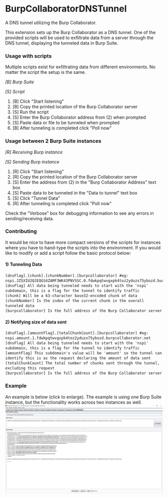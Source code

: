 # BurpCollaboratorDNSTunnel
A DNS tunnel utilizing the Burp Collaborator.

This extension sets up the Burp Collaborator as a DNS tunnel.  One of the provided scripts will be used to exfiltrate data from a server through the DNS tunnel, displaying the tunneled data in Burp Suite.

### Usage with scripts
Multiple scripts exist for exfiltrating data from different environments.  No matter the script the setup is the same.

_[B] Burp Suite_

_[S] Script_

1) [B] Click "Start listening"
2) [B] Copy the printed location of the Burp Collaborator server
3) [S] Run the script
4) [S] Enter the Burp Collaborator address from (2) when prompted
5) [S] Paste data or file to be tunneled when prompted
6) [B] After tunneling is completed click "Poll now"

### Usage between 2 Burp Suite instances
_[R] Receiving Burp instance_

_[S] Sending Burp instance_

1) [R] Click "Start listening"
2) [R] Copy the printed location of the Burp Collaborator server
3) [S] Enter the address from (2) in the "Burp Collaborator Address" text box
4) [S] Paste data to be tunneled in the "Data to tunnel" text box
5) [S] Click "Tunnel Data"
6) [R] After tunneling is completed click "Poll now"

Check the "Verbose" box for debugging information to see any errors in sending/receiving data.

### Contributing
It would be nice to have more compact versions of the scripts for instances where you have to hand-type the scripts into the environment.  If you would like to modify or add a script follow the basic protocol below:

#### 1) Tunneling Data
```
[dnsFlag].[chunk].[chunkNumber].[burpcollaborator] #eg: nspi.JZSXIU2QJEQGS4ZAMF3WK43PNVSSC.0.fdwkpqtwvgxpk4toz2yduzx75ybozd.burpcollaborator.net
[dnsFlag] All data being tunneled needs to start with the 'nspi' subdomain, this is a flag for the tunnel to identify traffic
[chunk] Will be a 63-character base32-encoded chunk of data
[chunkNumber] Is the index of the current chunk in the overall tunneled data
[burpcollaborator] Is the full address of the Burp Collaborator server
```

#### 2) Notifying size of data sent
```
[dnsFlag].[amountFlag].[totalChunkCount].[burpcollaborator] #eg: nspi.amount.1.fdwkpqtwvgxpk4toz2yduzx75ybozd.burpcollaborator.net
[dnsFlag] All data being tunneled needs to start with the 'nspi' subdomain, this is a flag for the tunnel to identify traffic
[amountFlag] This subdomain's value will be 'amount' so the tunnel can identify this is as the request declaring the amount of data sent
[totalChunkCount] The total number of chunks sent through the tunnel, excluding this request 
[burpcollaborator] Is the full address of the Burp Collaborator server
```

### Example
An example is below (click to enlarge).  The example is using one Burp Suite instance, but the functionality works across two instances as well.
<a href="https://github.com/NetSPI/BurpCollaboratorDNSTunnel/blob/master/images/demo.png?raw=true" target="_blank"><img src="./images/demo.png"/></a>
